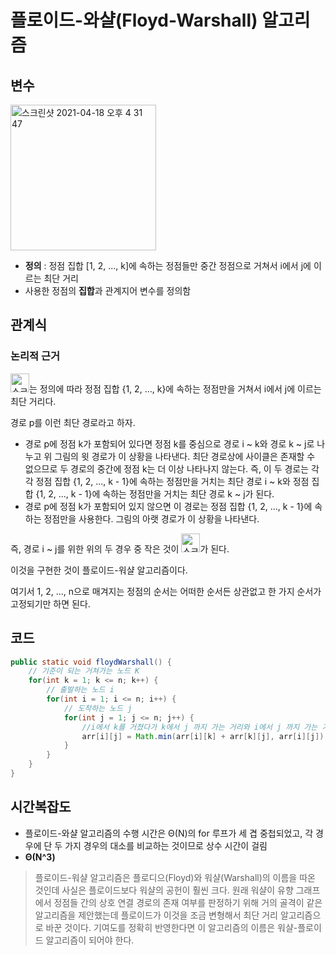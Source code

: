 # 플로이드-와샬(Floyd-Warshall) 알고리즘

## 변수

<img width="233" alt="스크린샷 2021-04-18 오후 4 31 47" src="https://user-images.githubusercontent.com/39182235/115137903-b7282500-a063-11eb-9968-528c6bfd3330.png">

* **정의** : 정점 집합 [1, 2, ..., k]에 속하는 정점들만 중간 정점으로 거쳐서 i에서 j에 이르는 최단 거리
* 사용한 정점의 **집합**과 관계지어 변수를 정의함

## 관계식



### 논리적 근거

<img width="30" alt="스크린샷 2021-04-18 오후 4 31 47" src="https://user-images.githubusercontent.com/39182235/115137903-b7282500-a063-11eb-9968-528c6bfd3330.png">는 정의에 따라 정점 집합 {1, 2, ..., k}에 속하는 정점만을 거쳐서 i에서 j에 이르는 최단 거리다.

경로 p를 이런 최단 경로라고 하자.

* 경로 p에 정점 k가 포함되어 있다면 정점 k를 중심으로 경로 i ~ k와 경로 k ~ j로 나누고 위 그림의 윗 경로가 이 상황을 나타낸다. 최단 경로상에 사이클은 존재할 수 없으므로 두 경로의 중간에 정점 k는 더 이상 나타나지 않는다. 즉, 이 두 경로는 각각 정점 집합 {1, 2, ..., k - 1}에 속하는 정점만을 거치는 최단 경로 i ~ k와 정점 집합 {1, 2, ..., k - 1}에 속하는 정점만을 거치는 최단 경로 k ~ j가 된다.
* 경로 p에 정점 k가 포함되어 있지 않으면 이 경로는 정점 집합 {1, 2, ..., k - 1}에 속하는 정점만을 사용한다. 그림의 아랫 경로가 이 상황을 나타낸다.

즉, 경로 i ~ j를 위한 위의 두 경우 중 작은 것이 <img width="30" alt="스크린샷 2021-04-18 오후 4 31 47" src="https://user-images.githubusercontent.com/39182235/115137903-b7282500-a063-11eb-9968-528c6bfd3330.png">가 된다.

이것을 구현한 것이 플로이드-워샬 알고리즘이다.

여기서 1, 2, ..., n으로 매겨지는 정점의 순서는 어떠한 순서든 상관없고 한 가지 순서가 고정되기만 하면 된다.

## 코드

``` java
public static void floydWarshall() {
    // 기준이 되는 거쳐가는 노드 K
    for(int k = 1; k <= n; k++) {
        // 출발하는 노드 i
        for(int i = 1; i <= n; i++) {
            // 도착하는 노드 j
            for(int j = 1; j <= n; j++) {
                //i에서 k를 거쳤다가 k에서 j 까지 가는 거리와 i에서 j 까지 가는 거리를 비교해서 작은 값이 최소거리이다.
                arr[i][j] = Math.min(arr[i][k] + arr[k][j], arr[i][j]);
            }
        }
    }
}
```

## 시간복잡도

* 플로이드-와샬 알고리즘의 수행 시간은 Θ(N)의 for 루프가 세 겹 중첩되었고, 각 경우에 단 두 가지 경우의 대소를 비교하는 것이므로 상수 시간이 걸림 
* **Θ(N^3)**

> 플로이드-워샬 알고리즘은 플로디으(Floyd)와 워샬(Warshall)의 이름을 따온 것인데 사실은 플로이드보다 워샬의 공헌이 훨씬 크다. 원래 워샬이 유향 그래프에서 정점들 간의 상호 연결 경로의 존재 여부를 판정하기 위해 거의 골격이 같은 알고리즘을 제안했는데 플로이드가 이것을 조금 변형해서 최단 거리 알고리즘으로 바꾼 것이다. 기여도를 정확히 반영한다면 이 알고리즘의 이름은 워샬-플로이드 알고리즘이 되어야 한다.


